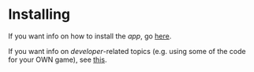 # Installing

If you want info on how to install the *app*, go [here](app.md).

If you want info on *developer*-related topics (e.g. using some of the code for your OWN game), see [this](devs.md).